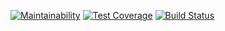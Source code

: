 [![Maintainability](https://api.codeclimate.com/v1/badges/598a9e0ba37c8cbb77d5/maintainability)](https://codeclimate.com/github/marazmatique/hexlet-jest/maintainability)
[![Test Coverage](https://api.codeclimate.com/v1/badges/598a9e0ba37c8cbb77d5/test_coverage)](https://codeclimate.com/github/marazmatique/hexlet-jest/test_coverage)
[![Build Status](https://travis-ci.com/marazmatique/hexlet-jest.svg?branch=master)](https://travis-ci.com/marazmatique/hexlet-jest)